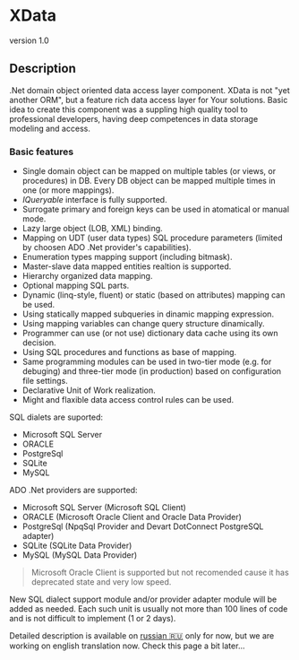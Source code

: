 XData
======
version 1.0
## Description
.Net domain object oriented data access layer component. XData is not "yet another ORM", but а feature rich data access layer for Your solutions. Basic idea to create this component was a suppling high quality tool to professional developers, having deep competences in data storage modeling and access.
### Basic features
* Single domain object can be mapped on multiple tables (or views, or procedures) in DB. Every DB object can be mapped multiple times in one (or more mappings).
* _IQueryable_ interface is fully supported.
* Surrogate primary and foreign keys can be used in atomatical or manual mode.
* Lazy large object (LOB, XML) binding.
* Mapping on UDT (user data types) SQL procedure parameters (limited by choosen ADO .Net provider's capabilities).
* Enumeration types mapping support (including bitmask).
* Master-slave data mapped entities realtion is supported.
* Hierarchy organized data mapping.
* Optional mapping SQL parts.
* Dynamic (linq-style, fluent) or static (based on attributes) mapping can be used.
* Using statically mapped subqueries in dinamic mapping expression.
* Using mapping variables can change query structure dinamically.
* Programmer can use (or not use) dictionary data cache using its own decision.
* Using SQL procedures and functions as base of mapping.
* Same programming modules can be used in two-tier mode (e.g. for debuging) and three-tier mode (in production) based on configuration file settings.
* Declarative Unit of Work realization.
* Might and flaxible data access control rules can be used.

SQL dialets are suported:
* Microsoft SQL Server
* ORACLE
* PostgreSql
* SQLite
* MySQL

ADO .Net providers are supported:
* Microsoft SQL Server (Microsoft SQL Client)
* ORACLE (Microsoft Oracle Client and Oracle Data Provider)
* PostgreSql (NpqSql Provider and Devart DotConnect PostgreSQL adapter)
* SQLite (SQLite Data Provider)
* MySQL (MySQL Data Provider)

> Microsoft Oracle Client is supported but not recomended cause it has deprecated state and very low speed.

New SQL dialect support module and/or provider adapter module will be added as needed. Each such unit is usually not more than 100 lines of code and is not difficult to implement (1 or 2 days).

Detailed description is available on [russian :ru:](./docs/ru/common.md) only for now, but we are working on english translation now. Check this page a bit later...

<!-- Detailed description available on [english :uk: :us:](./docs/en/common.md) and [russian :ru:](./docs/ru/common.md) languages. -->
